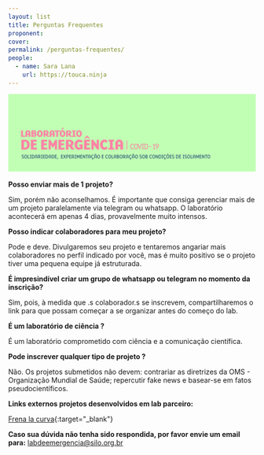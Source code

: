 ```yaml
---
layout: list
title: Perguntas Frequentes
proponent: 
cover: 
permalink: /perguntas-frequentes/
people:
  - name: Sara Lana
    url: https://touca.ninja
---
```


![](/media/images/covers/cover3.jpg)

**Posso enviar mais de 1 projeto?**

Sim, porém não aconselhamos. É importante que consiga gerenciar mais de um projeto paralelamente via telegram ou whatsapp. O laboratório acontecerá em apenas 4 dias, provavelmente muito intensos.

**Posso indicar colaboradores para meu projeto?**

Pode e deve. Divulgaremos seu projeto e tentaremos angariar mais colaboradores no perfil indicado por você, mas é muito positivo se o projeto tiver uma pequena equipe já estruturada.

**É impresindível criar um grupo de whatsapp ou telegram no momento da inscrição?**

Sim, pois, à medida que .s colaborador.s se inscrevem, compartilharemos o link para que possam começar a se organizar antes do começo do lab.

**É um laboratório de ciência ?**
  
É um laboratório comprometido com ciência e a comunicação científica. 

**Pode inscrever qualquer tipo de projeto ?**
  
Não. Os projetos submetidos não devem:  contrariar as diretrizes da OMS - Organização Mundial de Saúde;   repercutir fake news e basear-se em fatos pseudocientíficos. 
 



**Links externos projetos desenvolvidos em lab parceiro:**
  
[Frena la curva](https://frenalacurva.net/){:target="_blank"}
  

**Caso sua dúvida não tenha sido respondida, por favor envie um email para:** labdeemergencia@silo.org.br

